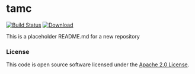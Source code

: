 
# tamc

[![Build Status](https://travis-ci.org/hmrc/tamc.svg?branch=master)](https://travis-ci.org/hmrc/tamc) [ ![Download](https://api.bintray.com/packages/hmrc/releases/tamc/images/download.svg) ](https://bintray.com/hmrc/releases/tamc/_latestVersion)

This is a placeholder README.md for a new repository

### License

This code is open source software licensed under the [Apache 2.0 License]("http://www.apache.org/licenses/LICENSE-2.0.html").
    